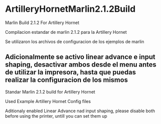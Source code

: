 # ArtilleryHornetMarlin2.1.2Build
Marlin Build 2.1.2 For Artillery Hornet

Compilacion estandar de marlin 2.1.2 para la Artillery Hornet

Se utilizaron los archivos de configuracion de los ejemplos de marlin

Adicionalmente se activo linear advance e input shaping, desactivar ambos desde el menu antes de utilizar la impresora, hasta que puedas realizar la configuracion de los mismos
---------------------------------------------------
Standar Marlin 2.1.2 build for Artillery Hornet

Used Example Artillery Hornet Config files

Aditionaly enabled Linear Advance nad input shaping, please disable both before using the printer, untill you can set them up

